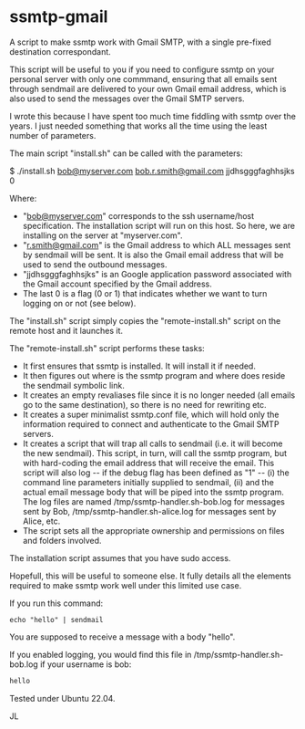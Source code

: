 # ssmtp-gmail

A script to make ssmtp work with Gmail SMTP, with a single pre-fixed destination correspondant.

This script will be useful to you if you need to configure ssmtp on your personal server with only one commmand, ensuring that all emails sent through sendmail are delivered to your own Gmail email address, which is also used to send the messages over the Gmail SMTP servers.

I wrote this because I have spent too much time fiddling with ssmtp over the years. I just needed something that works all the time using the least number of parameters.

The main script "install.sh" can be called with the parameters:

$ ./install.sh bob@myserver.com bob.r.smith@gmail.com jjdhsgggfaghhsjks 0

Where: 
* "bob@myserver.com" corresponds to the ssh username/host specification. The installation script will run on this host. So here, we are installing on the server at "myserver.com".
* "r.smith@gmail.com" is the Gmail address to which ALL messages sent by sendmail will be sent. It is also the Gmail email address that will be used to send the outbound messages.
* "jjdhsgggfaghhsjks" is an Google application password associated with the Gmail account specified by the Gmail address.
* The last 0 is a flag (0 or 1) that indicates whether we want to turn logging on or not (see below).

The "install.sh" script simply copies the "remote-install.sh" script on the remote host and it launches it.

The "remote-install.sh" script performs these tasks:
* It first ensures that ssmtp is installed. It will install it if needed.
* It then figures out where is the ssmtp program and where does reside the sendmail symbolic link.
* It creates an empty revaliases file since it is no longer needed (all emails go to the same destination), so there is no need for rewriting etc.
* It creates a super minimalist ssmtp.conf file, which will hold only the information required to connect and authenticate to the Gmail SMTP servers.
* It creates a script that will trap all calls to sendmail (i.e. it will become the new sendmail). This script, in turn, will call the ssmtp program, but with hard-coding the email address that will receive the email. This script will also log -- if the debug flag has been defined as "1" -- (i) the command line parameters initially supplied to sendmail, (ii) and the actual email message body that will be piped into the ssmtp program. The log files are named /tmp/ssmtp-handler.sh-bob.log for messages sent by Bob, /tmp/ssmtp-handler.sh-alice.log for messages sent by Alice, etc.
* The script sets all the appropriate ownership and permissions on files and folders involved.

The installation script assumes that you have sudo access.

Hopefull, this will be useful to someone else. It fully details all the elements required to make ssmtp work well under this limited use case.

If you run this command:
```
echo "hello" | sendmail
```
You are supposed to receive a message with a body "hello".

If you enabled logging, you would find this file in /tmp/ssmtp-handler.sh-bob.log if your username is bob:

```/etc/ssmtp/ssmtp-handler.sh called with: /usr/sbin/sendmail
hello
```

Tested under Ubuntu 22.04.

JL

